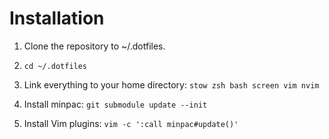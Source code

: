 # Installation

1. Clone the repository to ~/.dotfiles.

2. `cd ~/.dotfiles`

3. Link everything to your home directory: `stow zsh bash screen vim nvim`

4. Install minpac: `git submodule update --init`

5. Install Vim plugins: `vim -c ':call minpac#update()'`
